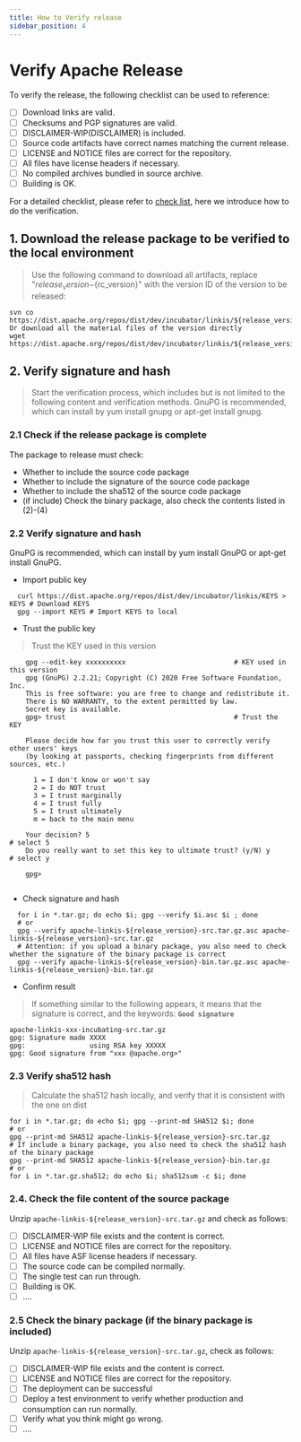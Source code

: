 ```yaml
---
title: How to Verify release
sidebar_position: 4
---
```


# Verify Apache Release
To verify the release, the following checklist can be used to reference:
- [ ] Download links are valid.
- [ ] Checksums and PGP signatures are valid.
- [ ] DISCLAIMER-WIP(DISCLAIMER) is included.
- [ ] Source code artifacts have correct names matching the current release.
- [ ] LICENSE and NOTICE files are correct for the repository.
- [ ] All files have license headers if necessary.
- [ ] No compiled archives bundled in source archive.
- [ ] Building is OK.

For a detailed checklist, please refer to [check list](https://cwiki.apache.org/confluence/display/INCUBATOR/Incubator+Release+Checklist), here we introduce how to do the verification.

## 1. Download the release package to be verified to the local environment
> Use the following command to download all artifacts, replace "${release_version}-${rc_version}" with the version ID of the version to be released:
```shell
svn co https://dist.apache.org/repos/dist/dev/incubator/linkis/${release_version}-${rc_version}/
Or download all the material files of the version directly
wget https://dist.apache.org/repos/dist/dev/incubator/linkis/${release_version}-${rc_version}/xxx.xxx
```

## 2. Verify signature and hash
> Start the verification process, which includes but is not limited to the following content and verification methods.
> GnuPG is recommended, which can install by yum install gnupg or apt-get install gnupg.

### 2.1 Check if the release package is complete
The package to release must check:
- Whether to include the source code package
- Whether to include the signature of the source code package
- Whether to include the sha512 of the source code package
- (if include) Check the binary package, also check the contents listed in (2)-(4)

### 2.2 Verify signature and hash
GnuPG is recommended, which can install by yum install GnuPG or apt-get install GnuPG.
- Import public key
```shell
  curl https://dist.apache.org/repos/dist/dev/incubator/linkis/KEYS > KEYS # Download KEYS
  gpg --import KEYS # Import KEYS to local
```
- Trust the public key
> Trust the KEY used in this version
```shell
    gpg --edit-key xxxxxxxxxx                           # KEY used in this version
    gpg (GnuPG) 2.2.21; Copyright (C) 2020 Free Software Foundation, Inc.
    This is free software: you are free to change and redistribute it.
    There is NO WARRANTY, to the extent permitted by law.
    Secret key is available.
    gpg> trust                                          # Trust the KEY
   
    Please decide how far you trust this user to correctly verify other users' keys
    (by looking at passports, checking fingerprints from different sources, etc.)
    
      1 = I don't know or won't say
      2 = I do NOT trust
      3 = I trust marginally
      4 = I trust fully
      5 = I trust ultimately
      m = back to the main menu
    
    Your decision? 5                                                    # select 5
    Do you really want to set this key to ultimate trust? (y/N) y       # select y

    gpg> 
         
```
- Check signature and hash
```shell
  for i in *.tar.gz; do echo $i; gpg --verify $i.asc $i ; done
  # or
  gpg --verify apache-linkis-${release_version}-src.tar.gz.asc apache-linkis-${release_version}-src.tar.gz
  # Attention: if you upload a binary package, you also need to check whether the signature of the binary package is correct
  gpg --verify apache-linkis-${release_version}-bin.tar.gz.asc apache-linkis-${release_version}-bin.tar.gz
 ```
- Confirm result
> If something similar to the following appears, it means that the signature is correct, and the keywords: **`Good signature`**

```shell
apache-linkis-xxx-incubating-src.tar.gz
gpg: Signature made XXXX
gpg:                using RSA key XXXXX
gpg: Good signature from "xxx @apache.org>"
```

### 2.3 Verify sha512 hash
> Calculate the sha512 hash locally, and verify that it is consistent with the one on dist
```shell
for i in *.tar.gz; do echo $i; gpg --print-md SHA512 $i; done
# or
gpg --print-md SHA512 apache-linkis-${release_version}-src.tar.gz
# If include a binary package, you also need to check the sha512 hash of the binary package
gpg --print-md SHA512 apache-linkis-${release_version}-bin.tar.gz
# or
for i in *.tar.gz.sha512; do echo $i; sha512sum -c $i; done
```

### 2.4. Check the file content of the source package
Unzip `apache-linkis-${release_version}-src.tar.gz` and check as follows:
- [ ] DISCLAIMER-WIP file exists and the content is correct.
- [ ] LICENSE and NOTICE files are correct for the repository.
- [ ] All files have ASF license headers if necessary.
- [ ] The source code can be compiled normally.
- [ ] The single test can run through.
- [ ] Building is OK.
- [ ] ....

### 2.5 Check the binary package (if the binary package is included)
  Unzip `apache-linkis-${release_version}-src.tar.gz`, check as follows:
- [ ] DISCLAIMER-WIP file exists and the content is correct.
- [ ] LICENSE and NOTICE files are correct for the repository.
- [ ] The deployment can be successful
- [ ] Deploy a test environment to verify whether production and consumption can run normally.
- [ ] Verify what you think might go wrong.
- [ ] ....
